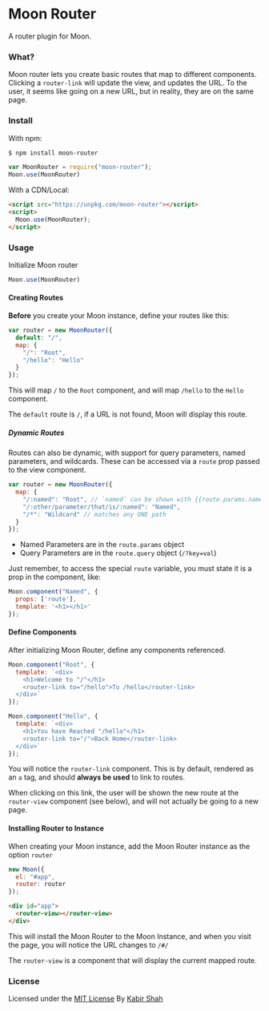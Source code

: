 # Moon Router

A router plugin for Moon.

### What?

Moon router lets you create basic routes that map to different components. Clicking a `router-link` will update the view, and updates the URL. To the user, it seems like going on a new URL, but in reality, they are on the same page.

### Install

With npm:

```bash
$ npm install moon-router
```

```js
var MoonRouter = require("moon-router");
Moon.use(MoonRouter)
```

With a CDN/Local:

```html
<script src="https://unpkg.com/moon-router"></script>
<script>
  Moon.use(MoonRouter);
</script>
```

### Usage

Initialize Moon router

```js
Moon.use(MoonRouter)
```

#### Creating Routes

**Before** you create your Moon instance, define your routes like this:
```js
var router = new MoonRouter({
  default: "/",
  map: {
    "/": "Root",
    "/hello": "Hello"
  }
});
```

This will map `/` to the `Root` component, and will map `/hello` to the `Hello` component.

The `default` route is `/`, if a URL is not found, Moon will display this route.

##### Dynamic Routes

Routes can also be dynamic, with support for query parameters, named parameters, and wildcards. These can be accessed via a `route` prop passed to the view component.

```js
var router = new MoonRouter({
  map: {
    "/:named": "Root", // `named` can be shown with {{route.params.named}}
    "/:other/parameter/that/is/:named": "Named",
    "/*": "Wildcard" // matches any ONE path
  }
});
```

* Named Parameters are in the `route.params` object
* Query Parameters are in the `route.query` object (`/?key=val`)

Just remember, to access the special `route` variable, you must state it is a prop in the component, like:

```js
Moon.component("Named", {
  props: ['route'],
  template: '<h1></h1>'
});
```

#### Define Components

After initializing Moon Router, define any components referenced.

```js
Moon.component("Root", {
  template: `<div>
    <h1>Welcome to "/"</h1>
    <router-link to="/hello">To /hello</router-link>
  </div>`
});

Moon.component("Hello", {
  template: `<div>
    <h1>You have Reached "/hello"</h1>
    <router-link to="/">Back Home</router-link>
  </div>`
});
```

You will notice the `router-link` component. This is by default, rendered as an `a` tag, and should **always be used** to link to routes.

When clicking on this link, the user will be shown the new route at the `router-view` component (see below), and will not actually be going to a new page.

#### Installing Router to Instance

When creating your Moon instance, add the Moon Router instance as the option `router`

```js
new Moon({
  el: "#app",
  router: router
});
```

```html
<div id="app">
  <router-view></router-view>
</div>
```

This will install the Moon Router to the Moon Instance, and when you visit the page, you will notice the URL changes to `/#/`

The `router-view` is a component that will display the current mapped route.

### License

Licensed under the [MIT License](https://kingpixil.github.io/license) By [Kabir Shah](https://kabir.ml)
